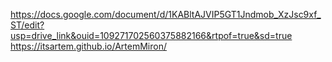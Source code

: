 https://docs.google.com/document/d/1KABltAJVIP5GT1Jndmob_XzJsc9xf_ST/edit?usp=drive_link&ouid=109271702560375882166&rtpof=true&sd=true
https://itsartem.github.io/ArtemMiron/
